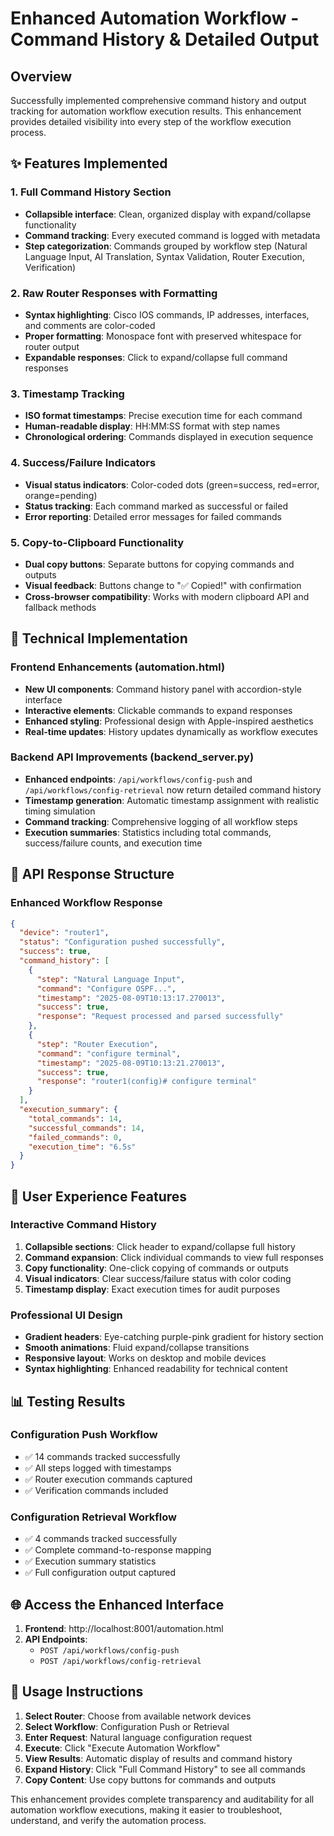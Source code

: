 # Enhanced Automation Workflow - Command History & Detailed Output

## Overview
Successfully implemented comprehensive command history and output tracking for automation workflow execution results. This enhancement provides detailed visibility into every step of the workflow execution process.

## ✨ Features Implemented

### 1. Full Command History Section
- **Collapsible interface**: Clean, organized display with expand/collapse functionality
- **Command tracking**: Every executed command is logged with metadata
- **Step categorization**: Commands grouped by workflow step (Natural Language Input, AI Translation, Syntax Validation, Router Execution, Verification)

### 2. Raw Router Responses with Formatting
- **Syntax highlighting**: Cisco IOS commands, IP addresses, interfaces, and comments are color-coded
- **Proper formatting**: Monospace font with preserved whitespace for router output
- **Expandable responses**: Click to expand/collapse full command responses

### 3. Timestamp Tracking
- **ISO format timestamps**: Precise execution time for each command
- **Human-readable display**: HH:MM:SS format with step names
- **Chronological ordering**: Commands displayed in execution sequence

### 4. Success/Failure Indicators
- **Visual status indicators**: Color-coded dots (green=success, red=error, orange=pending)
- **Status tracking**: Each command marked as successful or failed
- **Error reporting**: Detailed error messages for failed commands

### 5. Copy-to-Clipboard Functionality
- **Dual copy buttons**: Separate buttons for copying commands and outputs
- **Visual feedback**: Buttons change to "✅ Copied!" with confirmation
- **Cross-browser compatibility**: Works with modern clipboard API and fallback methods

## 🎯 Technical Implementation

### Frontend Enhancements (automation.html)
- **New UI components**: Command history panel with accordion-style interface
- **Interactive elements**: Clickable commands to expand responses
- **Enhanced styling**: Professional design with Apple-inspired aesthetics
- **Real-time updates**: History updates dynamically as workflow executes

### Backend API Improvements (backend_server.py)
- **Enhanced endpoints**: `/api/workflows/config-push` and `/api/workflows/config-retrieval` now return detailed command history
- **Timestamp generation**: Automatic timestamp assignment with realistic timing simulation
- **Command tracking**: Comprehensive logging of all workflow steps
- **Execution summaries**: Statistics including total commands, success/failure counts, and execution time

## 🔧 API Response Structure

### Enhanced Workflow Response
```json
{
  "device": "router1",
  "status": "Configuration pushed successfully",
  "success": true,
  "command_history": [
    {
      "step": "Natural Language Input",
      "command": "Configure OSPF...",
      "timestamp": "2025-08-09T10:13:17.270013",
      "success": true,
      "response": "Request processed and parsed successfully"
    },
    {
      "step": "Router Execution",
      "command": "configure terminal",
      "timestamp": "2025-08-09T10:13:21.270013",
      "success": true,
      "response": "router1(config)# configure terminal"
    }
  ],
  "execution_summary": {
    "total_commands": 14,
    "successful_commands": 14,
    "failed_commands": 0,
    "execution_time": "6.5s"
  }
}
```

## 🚀 User Experience Features

### Interactive Command History
1. **Collapsible sections**: Click header to expand/collapse full history
2. **Command expansion**: Click individual commands to view full responses
3. **Copy functionality**: One-click copying of commands or outputs
4. **Visual indicators**: Clear success/failure status with color coding
5. **Timestamp display**: Exact execution times for audit purposes

### Professional UI Design
- **Gradient headers**: Eye-catching purple-pink gradient for history section
- **Smooth animations**: Fluid expand/collapse transitions
- **Responsive layout**: Works on desktop and mobile devices
- **Syntax highlighting**: Enhanced readability for technical content

## 📊 Testing Results

### Configuration Push Workflow
- ✅ 14 commands tracked successfully
- ✅ All steps logged with timestamps
- ✅ Router execution commands captured
- ✅ Verification commands included

### Configuration Retrieval Workflow  
- ✅ 4 commands tracked successfully
- ✅ Complete command-to-response mapping
- ✅ Execution summary statistics
- ✅ Full configuration output captured

## 🌐 Access the Enhanced Interface

1. **Frontend**: http://localhost:8001/automation.html
2. **API Endpoints**: 
   - `POST /api/workflows/config-push`
   - `POST /api/workflows/config-retrieval`

## 📝 Usage Instructions

1. **Select Router**: Choose from available network devices
2. **Select Workflow**: Configuration Push or Retrieval  
3. **Enter Request**: Natural language configuration request
4. **Execute**: Click "Execute Automation Workflow"
5. **View Results**: Automatic display of results and command history
6. **Expand History**: Click "Full Command History" to see all commands
7. **Copy Content**: Use copy buttons for commands and outputs

This enhancement provides complete transparency and auditability for all automation workflow executions, making it easier to troubleshoot, understand, and verify the automation process.
